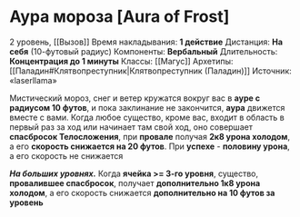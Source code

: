 # Аура мороза [Aura of Frost]
2 уровень, [[Вызов]]
Время накладывания: **1 действие**
Дистанция: **На себя** (10-футовый радиус)
Компоненты: **Вербальный**
Длительность: **Концентрация до 1 минуты**
Классы: [[Магус]]
Архетипы: [[Паладин#Клятвопреступник|Клятвопреступник (Паладин)]]
Источник: «laserllama»

Мистический мороз, снег и ветер кружатся вокруг вас в **ауре с радиусом 10 футов**, и пока заклинание не закончится, **аура** движется вместе с вами. Когда любое существо, кроме вас, входит в область в первый раз за ход или начинает там свой ход, оно совершает **спасбросок Телосложения**, при **провале** получая **2к8 урона холодом**, а его **скорость снижается на 20 футов**. При **успехе** - **половину урона**, а его скорость не снижается

**_На больших уровнях._** Когда **ячейка >= 3-го уровня**, существо, **провалившее спасбросок**, получает **дополнительно 1к8 урона холодом**, а его скорость снижается **дополнительно на 10 футов за уровень**
